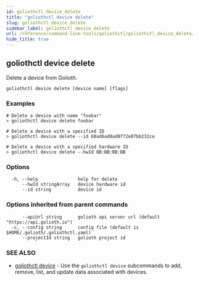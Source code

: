 ```yaml
---
id: goliothctl_device_delete
title: "goliothctl device delete"
slug: goliothctl_device_delete
sidebar_label: goliothctl device delete
url: /reference/command-line-tools/goliothctl/goliothctl_device_delete/
hide_title: true
---
```

## goliothctl device delete

Delete a device from Golioth.

```
goliothctl device delete [device name] [flags]
```

### Examples

```
# Delete a device with name "foobar"
> goliothctl device delete foobar

# Delete a device with a specified ID
> goliothctl device delete --id 60ad6ad0ad0772e87bb232ce

# Delete a device with a specified hardware ID
> goliothctl device delete --hwId BB:BB:BB:BB

```

### Options

```
  -h, --help               help for delete
      --hwId stringArray   device hardware id
      --id string          device id
```

### Options inherited from parent commands

```
      --apiUrl string      golioth api server url (default "https://api.golioth.io")
  -c, --config string      config file (default is $HOME/.golioth/.goliothctl.yaml)
      --projectId string   golioth project id
```

### SEE ALSO

* [goliothctl device](/reference/command-line-tools/goliothctl/goliothctl_device)	 - Use the `goliothctl device` subcommands to add, remove, list, and update data associated with devices.

